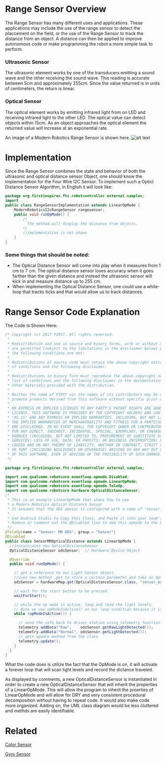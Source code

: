 Range Sensor Overview
=====================

The Range Sensor has many different uses and applications. These applications may
include the use of the range sensor to detect the placcement on the field, or the
use of the Range Sensor to track the distance from an object. A distance can then
be applied to improve autonomous code or make programming the robot a more simple
task to perform.

### Ultrasonic Sensor

The ultrasonic element works by one of the transducers emitting a sound wave and the other receiving the sound wave. This reading is accurate between 5cm and approximately 255cm. Since the value returned is in units of centimeters, the return is linear. 

### Optical Sensor

The optical element works by emitting infrared light from on LED and receiving infrared light to the other LED. The optical value can detect objects within 15cm. As an object approaches the optical element the returned value will increase at an exponential rate. 

An image of a Modern Robotics Range Sensor is shown here.
![alt text](https://github.com/ftccats/ftccats.github.io/blob/master/0000400_range-sensor_500.png)
# Implementation

Since the Range Sensor combines the state and behavior of both the  ultrasonic and optical distance sensor Object, one should know the
implementation for the Four Wire I2C Sensor. To implement such a Opticl Distance Sensor Algorithm, in English it will look like:
``` java
package org.firstinspires.ftc.robotcontroller.external.samples;
import ...
public class RangeSensorImplementation extends LinearOpMode {
    ModernRoboticsI2cRangeSensor rangesensor;
    public void runOpMode() {
        /*
          The method will display the distance from objects.
        */
        //implementation is not shown
    }
}
```

### Some things that should be noted:

* The Optical Distance Sensor will come into play when it measures from 1 cm to 7 cm. The optical distance sensor loses accuracy when it goes farther than the given distance and instead the ultrasonic sensor will kick in and measure distance up to 255 cm. 
* When implementing the Optical Distance Sensor, one could use a while-loop that tracks ticks and that would allow us to track
distances.

# Range Sensor Code Explanation
The Code Is Shown Here:

``` java
/* Copyright (c) 2017 FIRST. All rights reserved.
 *
 * Redistribution and use in source and binary forms, with or without modification,
 * are permitted (subject to the limitations in the disclaimer below) provided that
 * the following conditions are met:
 *
 * Redistributions of source code must retain the above copyright notice, this list
 * of conditions and the following disclaimer.
 *
 * Redistributions in binary form must reproduce the above copyright notice, this
 * list of conditions and the following disclaimer in the documentation and/or
 * other materials provided with the distribution.
 *
 * Neither the name of FIRST nor the names of its contributors may be used to endorse or
 * promote products derived from this software without specific prior written permission.
 *
 * NO EXPRESS OR IMPLIED LICENSES TO ANY PARTY'S PATENT RIGHTS ARE GRANTED BY THIS
 * LICENSE. THIS SOFTWARE IS PROVIDED BY THE COPYRIGHT HOLDERS AND CONTRIBUTORS
 * "AS IS" AND ANY EXPRESS OR IMPLIED WARRANTIES, INCLUDING, BUT NOT LIMITED TO,
 * THE IMPLIED WARRANTIES OF MERCHANTABILITY AND FITNESS FOR A PARTICULAR PURPOSE
 * ARE DISCLAIMED. IN NO EVENT SHALL THE COPYRIGHT OWNER OR CONTRIBUTORS BE LIABLE
 * FOR ANY DIRECT, INDIRECT, INCIDENTAL, SPECIAL, EXEMPLARY, OR CONSEQUENTIAL
 * DAMAGES (INCLUDING, BUT NOT LIMITED TO, PROCUREMENT OF SUBSTITUTE GOODS OR
 * SERVICES; LOSS OF USE, DATA, OR PROFITS; OR BUSINESS INTERRUPTION) HOWEVER
 * CAUSED AND ON ANY THEORY OF LIABILITY, WHETHER IN CONTRACT, STRICT LIABILITY,
 * OR TORT (INCLUDING NEGLIGENCE OR OTHERWISE) ARISING IN ANY WAY OUT OF THE USE
 * OF THIS SOFTWARE, EVEN IF ADVISED OF THE POSSIBILITY OF SUCH DAMAGE.
 */

package org.firstinspires.ftc.robotcontroller.external.samples;

import com.qualcomm.robotcore.eventloop.opmode.Disabled;
import com.qualcomm.robotcore.eventloop.opmode.LinearOpMode;
import com.qualcomm.robotcore.eventloop.opmode.TeleOp;
import com.qualcomm.robotcore.hardware.OpticalDistanceSensor;
/*
 * This is an example LinearOpMode that shows how to use
 * a Modern Robotics Optical Distance Sensor
 * It assumes that the ODS sensor is configured with a name of "sensor_ods".
 *
 * Use Android Studio to Copy this Class, and Paste it into your team's code folder with a new name.
 * Remove or comment out the @Disabled line to add this opmode to the Driver Station OpMode list
 */
@TeleOp(name = "Sensor: MR ODS", group = "Sensor")
@Disabled
public class SensorMROpticalDistance extends LinearOpMode {
  //instantiates new OpticalDistanceSensor
  OpticalDistanceSensor odsSensor;  // Hardware Device Object

  @Override
  public void runOpMode() {

    // get a reference to our Light Sensor object.
    //uses new method .get to store a certain parameter and take an OpticalDistanceSensor
    odsSensor = hardwareMap.get(OpticalDistanceSensor.class, "sensor_ods");

    // wait for the start button to be pressed.
    waitForStart();

    // while the op mode is active, loop and read the light levels.
    // Note we use opModeIsActive() as our loop condition because it is an interruptible method.
    while (opModeIsActive()) {

      // send the info back to driver station using telemetry function.
      telemetry.addData("Raw",    odsSensor.getRawLightDetected());
      telemetry.addData("Normal", odsSensor.getLightDetected());
      // gets update method from the class
      telemetry.update();
    }
  }
}

```

What the code does is utilize the fact that the OpMode is on, it will activate a forever loop
that will scan light levels and record the dictance traveled.

As displayed by comments, a new OpticalDistanceSensor is instantiated in order to create a 
new OpticalDistanceSensor that will inherit the properties of a LinearOpMode. This will allow
the program to inherit the proerties of LinearOpMode and will allow for DRY and very consistent
procedural decomposition without having to repeat code. It would also make code more organized. 
Adding on, the UML class diagram would be less cluttered and methds are easily identifiable.

Related
=======

[Color Sensor](http://ftccats.github.io/software/colorsensor)

[Gyro Sensor](http://ftccats.github.io/software/gyrosensor)
